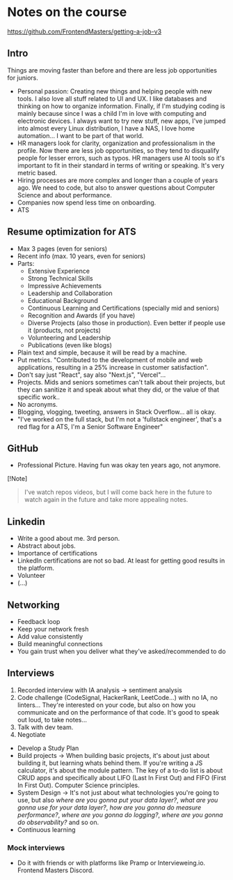# Notes on the course

https://github.com/FrontendMasters/getting-a-job-v3

## Intro

Things are moving faster than before and there are less job opportunities for juniors.

- Personal passion: Creating new things and helping people with new tools. I also love all stuff related to UI and UX. I like databases and thinking on how to organize information. Finally, if I'm studying coding is mainly because since I was a child I'm in love with computing and electronic devices. I always want to try new stuff, new apps, I've jumped into almost every Linux distribution, I have a NAS, I love home automation... I want to be part of that world.
- HR managers look for clarity, organization and professionalism in the profile. Now there are less job opportunities, so they tend to disqualify people for lesser errors, such as typos. HR managers use AI tools so it's important to fit in their standard in terms of writing or speaking. It's very metric based.
- Hiring processes are more complex and longer than a couple of years ago. We need to code, but also to answer questions about Computer Science and about performance.
- Companies now spend less time on onboarding.
- ATS

## Resume optimization for ATS

- Max 3 pages (even for seniors)
- Recent info (max. 10 years, even for seniors)
- Parts:
  - Extensive Experience
  - Strong Technical Skills
  - Impressive Achievements
  - Leadership and Collaboration
  - Educational Background
  - Continuous Learning and Certifications (specially mid and seniors)
  - Recognition and Awards (if you have)
  - Diverse Projects (also those in production). Even better if people use it (products, not projects)
  - Volunteering and Leadership
  - Publications (even like blogs)
- Plain text and simple, because it will be read by a machine.
- Put metrics. "Contributed to the development of mobile and web applications, resulting in a 25% increase in customer satisfaction".
- Don't say just "React", say also "Next.js", "Vercel"...
- Projects. Mids and seniors sometimes can't talk about their projects, but they can sanitize it and speak about what they did, or the value of that specific work..
- No acronyms.
- Blogging, vlogging, tweeting, answers in Stack Overflow... all is okay.
- "I've worked on the full stack, but I'm not a 'fullstack engineer', that's a red flag for a ATS, I'm a Senior Software Engineer"

## GitHub

- Professional Picture. Having fun was okay ten years ago, not anymore.

[!Note]
> I've watch repos videos, but I will come back here in the future to watch again in the future and take more appealing notes. 

## Linkedin

- Write a good about me. 3rd person.
- Abstract about jobs.
- Importance of certifications
- LinkedIn certifications are not so bad. At least for getting good results in the platform.
- Volunteer
- (...)

## Networking

- Feedback loop
- Keep your network fresh
- Add value consistently
- Build meaningful connections
- You gain trust when you deliver what they've asked/recommended to do

## Interviews

1. Recorded interview with IA analysis → sentiment analysis
2. Code challenge (CodeSignal, HackerRank, LeetCode...) with no IA, no linters... They're interested on your code, but also on how you communicate and on the performance of that code. It's good to speak out loud, to take notes...
3. Talk with dev team. 
4. Negotiate

- Develop a Study Plan
- Build projects → When building basic projects, it's about just about building it, but learning whats behind them. If you're writing a JS calculator, it's about the module pattern. The key of a to-do list is about CRUD apps and specifically about LIFO (Last In First Out) and FIFO (First In First Out). Computer Science principles.
- System Design → It's not just about what technologies you're going to use, but also _where are you gonna put your data layer?_, _what are you gonna use for your data layer?_, _how are you gonna do measure performance?_, _where are you gonna do logging?_, _where are you gonna do observability?_ and so on.
- Continuous learning

### Mock interviews

- Do it with friends or with platforms like Pramp or Intervieweing.io. Frontend Masters Discord.